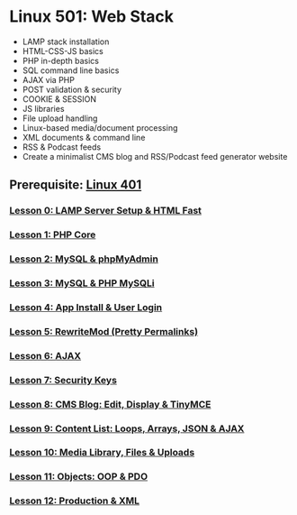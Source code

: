 # Linux 501: Web Stack

- LAMP stack installation
- HTML-CSS-JS basics
- PHP in-depth basics
- SQL command line basics
- AJAX via PHP
- POST validation & security
- COOKIE & SESSION
- JS libraries
- File upload handling
- Linux-based media/document processing
- XML documents & command line
- RSS & Podcast feeds
- Create a minimalist CMS blog and RSS/Podcast feed generator website

## Prerequisite: [Linux 401](https://github.com/inkVerb/VIP/tree/master/401)

### [Lesson 0: LAMP Server Setup & HTML Fast](https://github.com/inkVerb/vip/blob/master/501/Lesson-00.md)

### [Lesson 1: PHP Core](https://github.com/inkVerb/vip/blob/master/501/Lesson-01.md)

### [Lesson 2: MySQL & phpMyAdmin](https://github.com/inkVerb/vip/blob/master/501/Lesson-02.md)

### [Lesson 3: MySQL & PHP MySQLi](https://github.com/inkVerb/vip/blob/master/501/Lesson-03.md)

### [Lesson 4: App Install & User Login](https://github.com/inkVerb/vip/blob/master/501/Lesson-04.md)

### [Lesson 5: RewriteMod (Pretty Permalinks)](https://github.com/inkVerb/vip/blob/master/501/Lesson-05.md)

### [Lesson 6: AJAX](https://github.com/inkVerb/vip/blob/master/501/Lesson-06.md)

### [Lesson 7: Security Keys](https://github.com/inkVerb/vip/blob/master/501/Lesson-07.md)

### [Lesson 8: CMS Blog: Edit, Display & TinyMCE](https://github.com/inkVerb/vip/blob/master/501/Lesson-08.md)

### [Lesson 9: Content List: Loops, Arrays, JSON & AJAX](https://github.com/inkVerb/vip/blob/master/501/Lesson-09.md)

### [Lesson 10: Media Library, Files & Uploads](https://github.com/inkVerb/vip/blob/master/501/Lesson-10.md)

### [Lesson 11: Objects: OOP & PDO](https://github.com/inkVerb/vip/blob/master/501/Lesson-11.md)

### [Lesson 12: Production & XML](https://github.com/inkVerb/vip/blob/master/501/Lesson-12.md)
